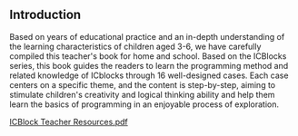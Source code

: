 ## Introduction
Based on years of educational practice and an in-depth understanding of the learning characteristics of children aged 3-6, we have carefully compiled this teacher's book for home and school. Based on the ICBlocks series, this book guides the readers to learn the programming method and related knowledge of ICblocks through 16 well-designed cases. Each case centers on a specific theme, and the content is step-by-step, aiming to stimulate children's creativity and logical thinking ability and help them learn the basics of programming in an enjoyable process of exploration.

[ICBlock Teacher Resources.pdf](https://www.yuque.com/attachments/yuque/0/2025/pdf/48043751/1736660189843-1f3c1543-c367-403b-8b82-c6b24d5b883c.pdf)



